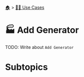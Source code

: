 <!--startTocHeader-->
[🏠](../README.md) > [👷🏽 Use Cases](README.md)
# 🏭 Add Generator
<!--endTocHeader-->

TODO: Write about `Add Generator`

# Subtopics
<!--startTocSubtopic-->
<!--endTocSubtopic-->